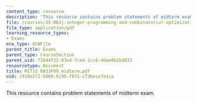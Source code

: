 ```yaml
---
content_type: resource
description: 'This resource contains problem statements of midterm exam. '
file: /courses/15-083j-integer-programming-and-combinatorial-optimization-fall-2009/c910e271b8686c96f875c736eca7e1ca_MIT15_083JF09_midterm.pdf
file_type: application/pdf
learning_resource_types:
- Exams
ocw_type: OCWFile
parent_title: Exams
parent_type: CourseSection
parent_uid: 72b44f22-03e4-7ced-1cc6-4bae0b2bd833
resourcetype: Document
title: MIT15_083JF09_midterm.pdf
uid: c910e271-b868-6c96-f875-c736eca7e1ca
---
```

This resource contains problem statements of midterm exam. 

